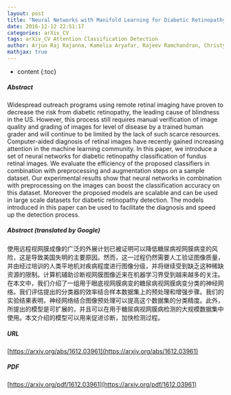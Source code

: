```yaml
---
layout: post
title: "Neural Networks with Manifold Learning for Diabetic Retinopathy Detection"
date: 2016-12-12 22:51:17
categories: arXiv_CV
tags: arXiv_CV Attention Classification Detection
author: Arjun Raj Rajanna, Kamelia Aryafar, Rajeev Ramchandran, Christye Sisson, Ali Shokoufandeh, Raymond Ptucha
mathjax: true
---
```


* content
{:toc}

##### Abstract
Widespread outreach programs using remote retinal imaging have proven to decrease the risk from diabetic retinopathy, the leading cause of blindness in the US. However, this process still requires manual verification of image quality and grading of images for level of disease by a trained human grader and will continue to be limited by the lack of such scarce resources. Computer-aided diagnosis of retinal images have recently gained increasing attention in the machine learning community. In this paper, we introduce a set of neural networks for diabetic retinopathy classification of fundus retinal images. We evaluate the efficiency of the proposed classifiers in combination with preprocessing and augmentation steps on a sample dataset. Our experimental results show that neural networks in combination with preprocessing on the images can boost the classification accuracy on this dataset. Moreover the proposed models are scalable and can be used in large scale datasets for diabetic retinopathy detection. The models introduced in this paper can be used to facilitate the diagnosis and speed up the detection process.

##### Abstract (translated by Google)
使用远程视网膜成像的广泛的外展计划已被证明可以降低糖尿病视网膜病变的风险，这是导致美国失明的主要原因。然而，这一过程仍然需要人工验证图像质量，并由经过培训的人类平地机对疾病程度进行图像分级，并将继续受到缺乏这种稀缺资源的限制。计算机辅助诊断视网膜图像近来在机器学习界受到越来越多的关注。在本文中，我们介绍了一组用于眼底视网膜病变的糖尿病视网膜病变分类的神经网络。我们评估提出的分类器的效率结合样本数据集上的预处理和增强步骤。我们的实验结果表明，神经网络结合图像预处理可以提高这个数据集的分类精度。此外，所提出的模型是可扩展的，并且可以在用于糖尿病视网膜病检测的大规模数据集中使用。本文介绍的模型可以用来促进诊断，加快检测过程。

##### URL
[https://arxiv.org/abs/1612.03961](https://arxiv.org/abs/1612.03961)

##### PDF
[https://arxiv.org/pdf/1612.03961](https://arxiv.org/pdf/1612.03961)

